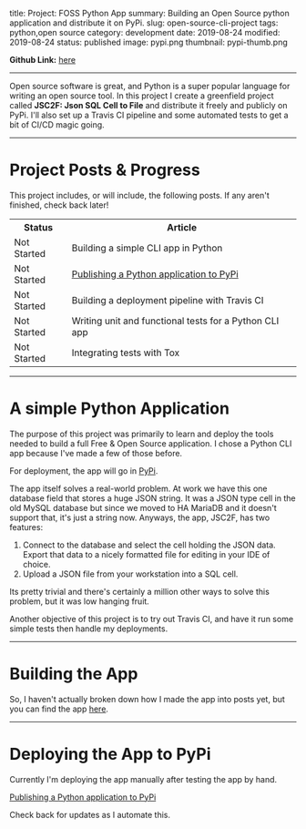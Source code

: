 title: Project: FOSS Python App
summary: Building an Open Source python application and distribute it on PyPi.
slug: open-source-cli-project
tags: python,open source
category: development
date: 2019-08-24
modified: 2019-08-24
status: published
image: pypi.png
thumbnail: pypi-thumb.png


**Github Link:** [here](https://github.com/kylep/jsc2f)

---


Open source software is great, and Python is a super popular language for
writing an open source tool. In this project I create a greenfield project
called **JSC2F: Json SQL Cell to File** and distribute it freely and publicly
on PyPi. I'll also set up a Travis CI pipeline and some automated tests to get
a bit of CI/CD magic going.


---

# Project Posts & Progress

This project includes, or will include, the following posts.
If any aren't finished, check back later!

<table class="project-table">
  <tr>
    <th>Status</th>
    <th>Article</th>
  </tr>
  <tr>
    <td>Not Started</td>
    <td>Building a simple CLI app in Python</td>
  </tr>
  <tr>
    <td>Not Started</td>
    <td>
      <a href="/python-pypi.html">
        Publishing a Python application to PyPi
      </a>
    </td>
  </tr>
  <tr>
    <td>Not Started</td>
    <td>Building a deployment pipeline with Travis CI</td>
  </tr>
  <tr>
    <td>Not Started</td>
    <td>Writing unit and functional tests for a Python CLI app</td>
  </tr>
  <tr>
    <td>Not Started</td>
    <td>Integrating tests with Tox</td>
  </tr>
</table>

---


# A simple Python Application

The purpose of this project was primarily to learn and deploy the tools needed
to build a full Free & Open Source application. I chose a Python CLI app
because I've made a few of those before.

For deployment, the app will go in [PyPi](https://pypi.org/).

The app itself solves a real-world problem. At work we have this one database
field that stores a huge JSON string. It was a JSON type cell in the old MySQL
database but since we moved to HA MariaDB and it doesn't support that, it's
just a string now. Anyways, the app, JSC2F, has two features:

1. Connect to the database and select the cell holding the JSON data. Export
   that data to a nicely formatted file for editing in your IDE of choice.
1. Upload a JSON file from your workstation into a SQL cell.

Its pretty trivial and there's certainly a million other ways to solve this
problem, but it was low hanging fruit.

Another objective of this project is to try out Travis CI, and have it run some
simple tests then handle my deployments.


---

# Building the App

So, I haven't actually broken down how I made the app into posts yet, but you
can find the app [here](https://github.com/kylep/jsc2f).


---


# Deploying the App to PyPi

Currently I'm deploying the app manually after testing the app by hand.

[Publishing a Python application to PyPi](/python-pypi.html)

Check back for updates as I automate this.
